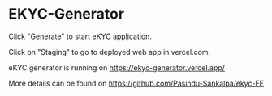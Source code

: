 # EKYC-Generator

Click "Generate" to start eKYC application.

Click on "Staging" to go to deployed web app in vercel.com.

eKYC generator is running on https://ekyc-generator.vercel.app/

More details can be found on https://github.com/Pasindu-Sankalpa/ekyc-FE

